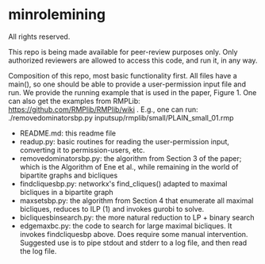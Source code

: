 # minrolemining

All rights reserved.

This repo is being made available for peer-review purposes only. Only authorized reviewers are allowed to access this
code, and run it, in any way.

Composition of this repo, most basic functionality first. All files have a main(), so one should be able to provide
a user-permission input file and run. We provide the running example that is used in the paper, Figure 1. One can also
get the examples from RMPLib: https://github.com/RMPlib/RMPlib/wiki . E.g., one can run: ./removedominatorsbp.py inputsup/rmplib/small/PLAIN_small_01.rmp

 - README.md: this readme file
 - readup.py: basic routines for reading the user-permission input, converting it to permission-users, etc.
 - removedominatorsbp.py: the algorithm from Section 3 of the paper; which is the Algorithm of Ene et al., while remaining in the world of bipartite graphs and bicliques
 - findcliquesbp.py: networkx's find_cliques() adapted to maximal bicliques in a bipartite graph
 - maxsetsbp.py: the algorithm from Section 4 that enumerate all maximal bicliques, reduces to ILP (1) and invokes gurobi to solve.
 - bicliquesbinsearch.py: the more natural reduction to LP + binary search
 - edgemaxbc.py: the code to search for large maximal bicliques. It invokes findcliquesbp above. Does require some manual intervention. Suggested use is to pipe stdout and stderr to a log file, and then read the log file.
